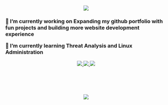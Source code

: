 <h1 align="center"> 
  <a href="https://git.io/typing-svg">
    <img src="https://readmetypingsvg.herokuapp.com/font=Montserrat&size=35&center=true&vCetner=true&width=500&height=70&duration=5000&lines=Hello+World+🌎;
    +I'm+Alondra+Ramirez!;"/>
  </a>
</h1>

<h3 align="center> Curious and dedicated I.T. Student at University of Washington</h3>

<hr/> 

<div align="center">
  
🔭 I’m currently working on **Expanding my github portfolio with fun projects and building more 
  website development experience**
  
🌱 I’m currently learning **Threat Analysis and Linux Administration** 
</div> 

<div align="center">
  <a href= "mailto:alondraram26@gmail.com">
    <img src="https://img-shields.io/badge/Gmail-333333?style=for-the-badge&logo=gmail&logoColor=red" target="_blank" />
  </a>
  <a href= "https://www.linkedin.com/in/alondra-ramirez-perez-1528b8220/" target="_blank">
    <img src="https://img.shields.io/badge/LinkedIn-0077B5?style=for-the-badge-&logo=linkedin&locoColor=white" target="_blank" />
  </a>
  <a href="https://github.com/aloram12" target="_blank">
    <img src="https://img.shields.io/badge/Portfolio-FF5722?style=for-the-bdadge&lovoColor=white" target="_blank" />
</div> 
<br/> 
<div align="center"> 
  <a href="https://skillicons.dev">
  <h2 align="center> Learned Languages-Frameworks-Tools </h2> 
    <img src="https://skillicons.dev/icon?i=atom,cs,codepen,css,html,js,mysql,sublime, visualstudio"/> <br>
    <img src="https://skillicons.dev/icon?i=ruby,gcp,figma"/>
  </a>
</div> 

